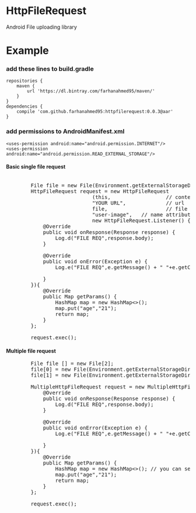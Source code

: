 # HttpFileRequest
Android File uploading library
# Example
### add these lines to build.gradle
```
repositories {
    maven {
        url 'https://dl.bintray.com/farhanahmed95/maven/'
    }
}
dependencies {
    compile 'com.github.farhanahmed95:httpfilerequest:0.0.3@aar'
}

```
### add permissions to AndroidManifest.xml
```
<uses-permission android:name="android.permission.INTERNET"/>
<uses-permission android:name="android.permission.READ_EXTERNAL_STORAGE"/>
```
#### Basic single file request
<pre>

        File file = new File(Environment.getExternalStorageDirectory()+"/"+Environment.DIRECTORY_DOWNLOADS+"/user-image.png");
        HttpFileRequest request = new HttpFileRequest
                            (this,                  // context
                            "YOUR URL",             // url
                            file,                   // file instance holding path of file.
                            "user-image",   // name attribute like in HTML input name="user-image" 
                            new HttpFileRequest.Listener() {
            @Override
            public void onResponse(Response response) {
                Log.d("FILE REQ",response.body);
            }

            @Override
            public void onError(Exception e) {
                Log.e("FILE REQ",e.getMessage() + " "+e.getClass().getSimpleName());

            }
        }){
            @Override
            public Map<String, String> getParams() {
                HashMap<String,String> map = new HashMap<>();
                map.put("age","21");
                return map;
            }
        };

        request.exec();
</pre>
#### Multiple file request
<pre>
        File file [] = new File[2];
        file[0] = new File(Environment.getExternalStorageDirectory()+"/"+Environment.DIRECTORY_DOWNLOADS+"/W04.pdf");
        file[1] = new File(Environment.getExternalStorageDirectory()+"/"+Environment.DIRECTORY_DOWNLOADS+"/W05.pdf");

        MultipleHttpFileRequest request = new MultipleHttpFileRequest(this, "URL", "NAME","ARRAY OF FILE OBJECTS", new MultipleHttpFileRequest.Listener() {
            @Override
            public void onResponse(Response response) {
                Log.d("FILE REQ",response.body);
            }

            @Override
            public void onError(Exception e) {
                Log.e("FILE REQ",e.getMessage() + " "+e.getClass().getSimpleName());

            }
        }){
            @Override
            public Map<String, String> getParams() {
                HashMap<String,String> map = new HashMap<>(); // you can send params with file request
                map.put("age","21");
                return map;
            }
        };

        request.exec();
</pre>
